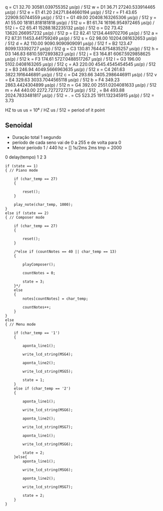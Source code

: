 q =  C1	    32.70   30581.039755352 µs(p)       / 512 
w =  D1   	36.71   27240.533914465 µs(p)       / 512
e =  E1	    41.20   24271.844660194 µs(p)       / 512 
r =  F1	    43.65   22909.50744559 µs(p)        / 512
t =  G1	    49.00   20408.163265306 µs(p)        / 512 
y =  A1	    55.00   18181.818181818 µs(p)        / 512 
u =  B1	    61.74   16196.954972465 µs(p)        / 512 
i =  C2	    65.41   15288.182235132 µs(p)        / 512 
o =  D2	    73.42   13620.266957232 µs(p)        / 512 
p =  E2	    82.41   12134.449702706 µs(p)        / 512
a =  F2  	87.31   11453.441759249 µs(p)        / 512 
s =  G2  	98.00   10204.081632653 µs(p)        / 512 
d =  A2	    110.00  9090.9090909091 µs(p)        / 512 
f =  B2	    123.47  8099.133392727 µs(p)        / 512 
g =  C3	    130.81  7644.6754835257 µs(p)        / 512 
h =  D3	    146.83  6810.5972893823 µs(p)        / 512 
j =  E3	    164.81  6067.5929858625 µs(p)       / 512 
k =  F3	    174.61  5727.0488517267 µs(p)       / 512 
l =  G3  	196.00  5102.0408163265 µs(p)       / 512 
ç =  A3	    220.00  4545.4545454545 µs(p)       / 512 
z =  B3  	246.94  4049.5666963635 µs(p)       / 512
x =  C4  	261.63  3822.1916446891 µs(p)       / 512 
c =  D4	    293.66  3405.2986446911 µs(p)       / 512 
v =  E4	    329.63  3033.7044565118 µs(p)       / 512 
b =  F4	    349.23  2863.4424304899 µs(p)       / 512 
n =  G4	    392.00  2551.0204081633 µs(p)        / 512 
m =  A4  	440.00  2272.7272727273 µs(p)       / 512 
, =  B4  	493.88  2024.7833481817 µs(p)       / 512 = 
. =  C5	    523.25  1911.132345915 µs(p)        / 512 = 3.73

HZ to us
us = 10⁶ / HZ
us / 512 = period of it point
## Senoidal
- Duração total 1 segundo
- período de cada seno vai de 0 a 255 e de volta para 0
- Menor período 1 / 440 hz = 
[]
1s/2ms
2ms
tmp = 2000

0 delay(tempo) 1 2 3 



	if (state == 1)
	{ // Piano mode

		if (char_temp == 27)
		{

			reset();
		}

		play_note(char_temp, 1000);
	}
	else if (state == 2)
	{ // Composer mode

		if (char_temp == 27)
		{

			reset();
		}

		/*else if (countNotes == 40 || char_temp == 13)
		{

			playComposer();

			countNotes = 0;

			state = 3;
		}*/
		else
		{
			notes[countNotes] = char_temp;

			countNotes++;
		}
	}
	else
	{ // Menu mode

		if (char_temp == '1')
		{

			aponta_line1();

			write_lcd_string(MSG4);

			aponta_line2();

			write_lcd_string(MSG5);

			state = 1;
		}
		else if (char_temp == '2')
		{

			aponta_line1();

			write_lcd_string(MSG6);

			aponta_line2();

			write_lcd_string(MSG7);

			aponta_line1();

			write_lcd_string(MSG6);

			state = 2;
		}else{
			aponta_line1();

			write_lcd_string(MSG6);

			aponta_line2();

			write_lcd_string(MSG7);

			state = 2;
		}
	}